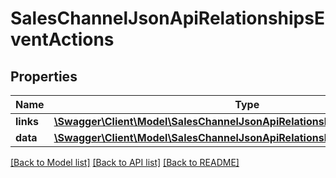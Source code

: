 # SalesChannelJsonApiRelationshipsEventActions

## Properties
Name | Type | Description | Notes
------------ | ------------- | ------------- | -------------
**links** | [**\Swagger\Client\Model\SalesChannelJsonApiRelationshipsEventActionsLinks**](SalesChannelJsonApiRelationshipsEventActionsLinks.md) |  | [optional] 
**data** | [**\Swagger\Client\Model\SalesChannelJsonApiRelationshipsEventActionsData[]**](SalesChannelJsonApiRelationshipsEventActionsData.md) |  | [optional] 

[[Back to Model list]](../../README.md#documentation-for-models) [[Back to API list]](../../README.md#documentation-for-api-endpoints) [[Back to README]](../../README.md)

